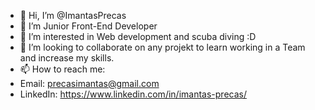 - 👋 Hi, I’m @ImantasPrecas
-  🌱 I’m Junior Front-End Developer
- 👀 I’m interested in Web development and scuba diving :D
- 💞️ I’m looking to collaborate on any projekt to learn working in a Team and increase my skills.
- 📫 How to reach me:
- Email: precasimantas@gmail.com
- LinkedIn: https://www.linkedin.com/in/imantas-precas/


<!---
ImantasPrecas/ImantasPrecas is a ✨ special ✨ repository because its `README.md` (this file) appears on your GitHub profile.
You can click the Preview link to take a look at your changes.
--->
